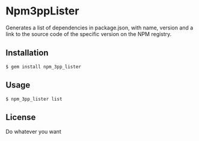 # Npm3ppLister

Generates a list of dependencies in package.json, with name, version and a
link to the source code of the specific version on the NPM registry.

## Installation

    $ gem install npm_3pp_lister

## Usage

    $ npm_3pp_lister list

## License

Do whatever you want